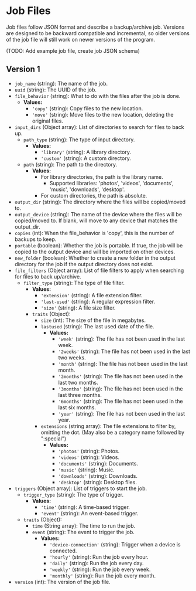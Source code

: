 # Job Files
Job files follow JSON format and describe a backup/archive job.
Versions are designed to be backward compatible and incremental, so older versions of the job file will still work on
newer versions of the program.

(TODO: Add example job file, create job JSON schema)

## Version 1

- `job_name` (string): The name of the job.
- `uuid` (string): The UUID of the job.
- `file_behavior` (string): What to do with the files after the job is done.
  - **Values:**
    - `'copy'` (string): Copy files to the new location.
    - `'move'` (string): Move files to the new location, deleting the original files.
- `input_dirs` (Object array): List of directories to search for files to back up.
  - `path_type` (string): The type of input directory. 
    - **Values:**
      - `'library'` (string): A library directory.
      - `'custom'` (string): A custom directory.
  - `path` (string): The path to the directory.
    - **Values:** 
      - For library directories, the path is the library name.
        - Supported libraries: 'photos', 'videos', 'documents', 'music', 'downloads', 'desktop'.
      - For custom directories, the path is absolute.
- `output_dir` (string): The directory where the files will be copied/moved to.
- `output_device` (string): The name of the device where the files will be copied/moved to. If blank, will move to any device that matches the output_dir.
- `copies` (int): When the file_behavior is 'copy', this is the number of backups to keep.
- `portable` (boolean): Whether the job is portable. If true, the job will be copied to the output device and will be
imported on other devices.
- `new_folder` (boolean): Whether to create a new folder in the output directory for the job if the output directory
  does not exist.
- `file_filters` (Object array): List of file filters to apply when searching for files to back up/archive.
  - `filter_type` (string): The type of file filter.
    - **Values:**
      - `'extension'` (string): A file extension filter.
      - `'last-used'` (string): A regular expression filter.
      - `'size'` (string): A file size filter.
    - `traits` (Object):
        - `size` (int): The size of the file in megabytes.
        - `lastused` (string): The last used date of the file.
          - **Values:**
            - `'week'` (string): The file has not been used in the last week.
            - `'2weeks'` (string): The file has not been used in the last two weeks.
            - `'month'` (string): The file has not been used in the last month.
            - `'2months'` (string): The file has not been used in the last two months.
            - `'3months'` (string): The file has not been used in the last three months.
            - `'6months'` (string): The file has not been used in the last six months.
            - `'year'` (string): The file has not been used in the last year.
        - `extensions` (string array): The file extensions to filter by, omitting the dot. (May also be a category name followed by ":special")
          - **Values:**
            - `'photos'` (string): Photos.
            - `'videos'` (string): Videos.
            - `'documents'` (string): Documents.
            - `'music'` (string): Music.
            - `'downloads'` (string): Downloads.
            - `'desktop'` (string): Desktop files.
- `triggers` (Object array): List of triggers to start the job.
  - `trigger_type` (string): The type of trigger.
    - **Values:**
      - `'time'` (string): A time-based trigger.
      - `'event'` (string): An event-based trigger.
  - `traits` (Object):
    - `time` (String array): The time to run the job.
    - `event` (string): The event to trigger the job.
      - **Values:**
        - `'device-connection'` (string): Trigger when a device is connected.
        - `'hourly'` (string): Run the job every hour.
        - `'daily'` (string): Run the job every day.
        - `'weekly'` (string): Run the job every week.
        - `'monthly'` (string): Run the job every month.
- `version` (int): The version of the job file.